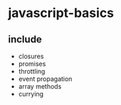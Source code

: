 # javascript-basics
## include
 - closures
 - promises
 - throttling
 - event propagation
 - array methods
 - currying